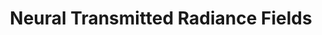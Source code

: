 ---
layout: default
title: 'Neural Transmitted Radiance Fields'
authors: <strong>Chengxuan Zhu</strong>*, <a href="https://wanrenjie.github.io/">Renjie Wan</a>*, <a href="https://ci.idm.pku.edu.cn/">Boxin Shi</a>
publication: In <i>Advances in Neural Information Processing Systems</i>, 2022.
year: 2022.12
pdf: https://openreview.net/pdf?id=KglFYlTiASW
code: https://github.com/FreeButUselessSoul/TNeRF
official_link: ''
---